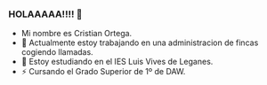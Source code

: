 ### HOLAAAAA!!!! 👋

- Mi nombre es Cristian Ortega.
- 🔭 Actualmente estoy trabajando en una administracion de fincas cogiendo llamadas.
- 🌱 Estoy estudiando en el IES Luis Vives de Leganes.
- ⚡ Cursando el Grado Superior de 1º de DAW.


